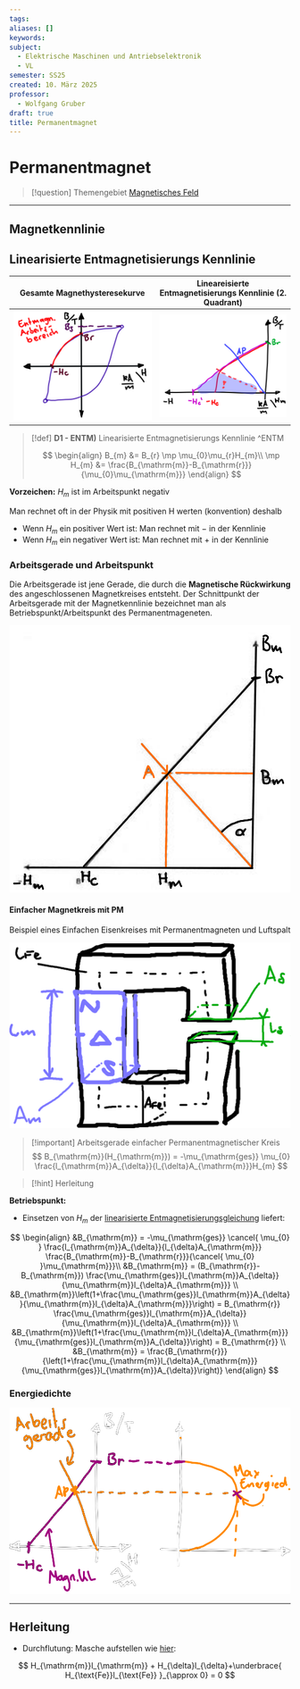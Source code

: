 ```yaml
---
tags: 
aliases: []
keywords: 
subject:
  - Elektrische Maschinen und Antriebselektronik
  - VL
semester: SS25
created: 10. März 2025
professor:
  - Wolfgang Gruber
draft: true
title: Permanentmagnet
---
```

 

# Permanentmagnet

> [!question] Themengebiet [Magnetisches Feld](../Elektrotechnik/Magnetisches%20Feld.md)

---

## Magnetkennlinie

## Linearisierte Entmagnetisierungs Kennlinie

| Gesamte Magnethysteresekurve                 | **Lineareisierte** Entmagnetisierungs Kennlinie (2. Quadrant) |
| -------------------------------------------- | ------------------------------------------------------------- |
| ![invert_dark\|400](../assets/EntMagnKL.png) | ![invert_dark\|400](../assets/EntMagnKL2.png)                 |

> [!def] **D1 - ENTM)** Linearisierte Entmagnetisierungs Kennlinie ^ENTM
>
> $$
> \begin{align}
> B_{m} &= B_{r} \mp \mu_{0}\mu_{r}H_{m}\\
> \mp H_{m} &= \frac{B_{\mathrm{m}}-B_{\mathrm{r}}}{\mu_{0}\mu_{\mathrm{m}}}
> \end{align}
> $$

**Vorzeichen:** $H_{m}$ ist im Arbeitspunkt negativ

Man rechnet oft in der Physik mit positiven H werten (konvention) deshalb 

- Wenn $H_{m}$ ein positiver Wert ist: Man rechnet mit $-$ in der Kennlinie
- Wenn $H_{m}$ ein negativer Wert ist: Man rechnet mit $+$ in der Kennlinie

### Arbeitsgerade und Arbeitspunkt

Die Arbeitsgerade ist jene Gerade, die durch die **Magnetische Rückwirkung** des angeschlossenen Magnetkreises entsteht. Der Schnittpunkt der Arbeitsgerade mit der Magnetkennlinie bezeichnet man als Betriebspunkt/Arbeitspunkt des Permanentmageneten.

![invert_dark|300](assets/ArbeitsgeradePM.png)

#### Einfacher Magnetkreis mit PM

Beispiel eines Einfachen Eisenkreises mit Permanentmagneten und Luftspalt

![invert_dark|400](../assets/EinfPMMagnKreis.png)

> [!important] Arbeitsgerade einfacher Permanentmagnetischer Kreis
> $$
> B_{\mathrm{m}}(H_{\mathrm{m}}) = -\mu_{\mathrm{ges}} \mu_{0} \frac{l_{\mathrm{m}}A_{\delta}}{l_{\delta}A_{\mathrm{m}}}H_{m}
> $$

> [!hint] Herleitung
> 

**Betriebspunkt:**

- Einsetzen von $H_{m}$ der [linearisierte Entmagnetisierungsgleichung](#^ENTM) liefert:

$$
\begin{align}
&B_{\mathrm{m}} = -\mu_{\mathrm{ges}} \cancel{ \mu_{0} } \frac{l_{\mathrm{m}}A_{\delta}}{l_{\delta}A_{\mathrm{m}}} \frac{B_{\mathrm{m}}-B_{\mathrm{r}}}{\cancel{ \mu_{0} }\mu_{\mathrm{m}}}\\
&B_{\mathrm{m}} = (B_{\mathrm{r}}-B_{\mathrm{m}}) \frac{\mu_{\mathrm{ges}}l_{\mathrm{m}}A_{\delta}}{\mu_{\mathrm{m}}l_{\delta}A_{\mathrm{m}}} \\
&B_{\mathrm{m}}\left(1+\frac{\mu_{\mathrm{ges}}l_{\mathrm{m}}A_{\delta}}{\mu_{\mathrm{m}}l_{\delta}A_{\mathrm{m}}}\right) = B_{\mathrm{r}} \frac{\mu_{\mathrm{ges}}l_{\mathrm{m}}A_{\delta}}{\mu_{\mathrm{m}}l_{\delta}A_{\mathrm{m}}} \\
&B_{\mathrm{m}}\left(1+\frac{\mu_{\mathrm{m}}l_{\delta}A_{\mathrm{m}}}{\mu_{\mathrm{ges}}l_{\mathrm{m}}A_{\delta}}\right) = B_{\mathrm{r}} \\
&B_{\mathrm{m}} = \frac{B_{\mathrm{r}}}{\left(1+\frac{\mu_{\mathrm{m}}l_{\delta}A_{\mathrm{m}}}{\mu_{\mathrm{ges}}l_{\mathrm{m}}A_{\delta}}\right)}
\end{align}
$$

### Energiedichte

![invert_light|400](../Elektrotechnik/assets/MagnetKLundEnergie.png)

---

## Herleitung 

- Durchflutung: Masche aufstellen wie [hier](../Elektrotechnik/Maschinen/Magnetkreis.md#^MK-EX-3):

$$
H_{\mathrm{m}}l_{\mathrm{m}} + H_{\delta}l_{\delta}+\underbrace{ H_{\text{Fe}}l_{\text{Fe}} }_{\approx 0} = 0
$$

